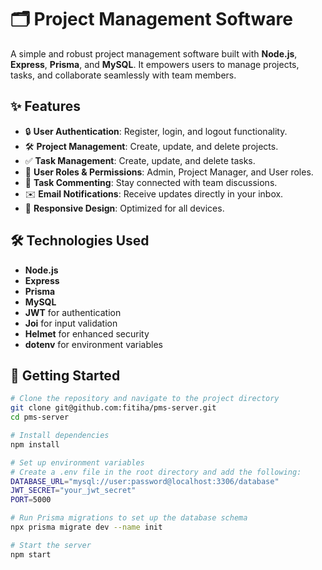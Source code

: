# 🗂️ Project Management Software

A simple and robust project management software built with **Node.js**, **Express**, **Prisma**, and **MySQL**. It empowers users to manage projects, tasks, and collaborate seamlessly with team members.

## ✨ Features

- 🔒 **User Authentication**: Register, login, and logout functionality.
- 🛠️ **Project Management**: Create, update, and delete projects.
- ✅ **Task Management**: Create, update, and delete tasks.
- 👥 **User Roles & Permissions**: Admin, Project Manager, and User roles.
- 💬 **Task Commenting**: Stay connected with team discussions.
- ✉️ **Email Notifications**: Receive updates directly in your inbox.
- 📱 **Responsive Design**: Optimized for all devices.

## 🛠️ Technologies Used

- **Node.js**
- **Express**
- **Prisma**
- **MySQL**
- **JWT** for authentication
- **Joi** for input validation
- **Helmet** for enhanced security
- **dotenv** for environment variables

## 🚀 Getting Started

```bash
# Clone the repository and navigate to the project directory
git clone git@github.com:fitiha/pms-server.git
cd pms-server

# Install dependencies
npm install

# Set up environment variables
# Create a .env file in the root directory and add the following:
DATABASE_URL="mysql://user:password@localhost:3306/database"
JWT_SECRET="your_jwt_secret"
PORT=5000

# Run Prisma migrations to set up the database schema
npx prisma migrate dev --name init

# Start the server
npm start
